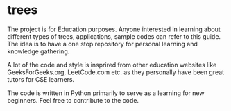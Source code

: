 # trees

The project is for Education purposes.
Anyone interested in learning about different types of trees, applications, sample codes can refer to this guide.
The idea is to have a one stop repository for personal learning and knowledge gathering.

A lot of the code and style is insprired from other education websites like GeeksForGeeks.org, LeetCode.com etc. as they personally have been great tutors for CSE learners.

The code is written in Python primarily to serve as a learning for new beginners.
Feel free to contribute to the code.
